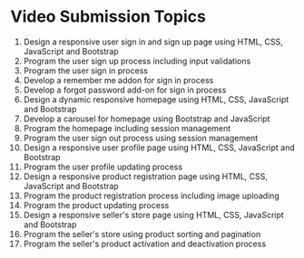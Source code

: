 # Video Submission Topics

1. Design a responsive user sign in and sign up page using HTML, CSS, JavaScript and Bootstrap
2. Program the user sign up process including input validations
3. Program the user sign in process
4. Develop a remember me addon for sign in process
5. Develop a forgot password add-on for sign in process
6. Design a dynamic responsive homepage using HTML, CSS, JavaScript and Bootstrap
7. Develop a carousel for homepage using Bootstrap and JavaScript
8. Program the homepage including session management
9. Program the user sign out process using session management
10. Design a responsive user profile page using HTML, CSS, JavaScript and Bootstrap
11. Program the user profile updating process
12. Design a responsive product registration page using HTML, CSS, JavaScript and Bootstrap
13. Program the product registration process including image uploading
14. Program the product updating process
15. Design a responsive seller's store page using HTML, CSS, JavaScript and Bootstrap
16. Program the seller's store using product sorting and pagination
17. Program the seller's product activation and deactivation process

